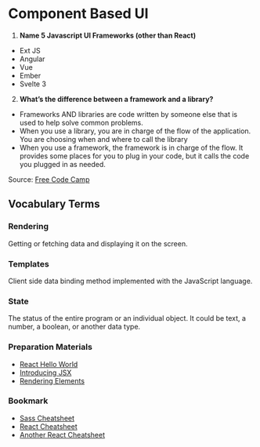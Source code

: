 # Component Based UI

1. **Name 5 Javascript UI Frameworks (other than React)**
* Ext JS
* Angular
* Vue
* Ember
* Svelte 3
2. **What’s the difference between a framework and a library?**
- Frameworks AND libraries are code written by someone else that is used to help solve common problems.
- When you use a library, you are in charge of the flow of the application. You are choosing when and where to call the library
- When you use a framework, the framework is in charge of the flow. It provides some places for you to plug in your code, but it calls the code you plugged in as needed.

Source: [Free Code Camp](https://www.freecodecamp.org/news/the-difference-between-a-framework-and-a-library-bd133054023f/)

## Vocabulary Terms

### Rendering
Getting or fetching data and displaying it on the screen.
### Templates
Client side data binding method implemented with the JavaScript language.
### State
The status of the entire program or an individual object. It could be text, a number, a boolean, or another data type.

### **Preparation Materials**
- [React Hello World](https://facebook.github.io/react/docs/hello-world.html)
- [Introducing JSX](https://facebook.github.io/react/docs/introducing-jsx.html)
- [Rendering Elements](https://facebook.github.io/react/docs/rendering-elements.html)
### **Bookmark**
- [Sass Cheatsheet](https://devhints.io/sass)
- [React Cheatsheet](https://devhints.io/react)
- [Another React Cheatsheet](https://reactcheatsheet.com/)